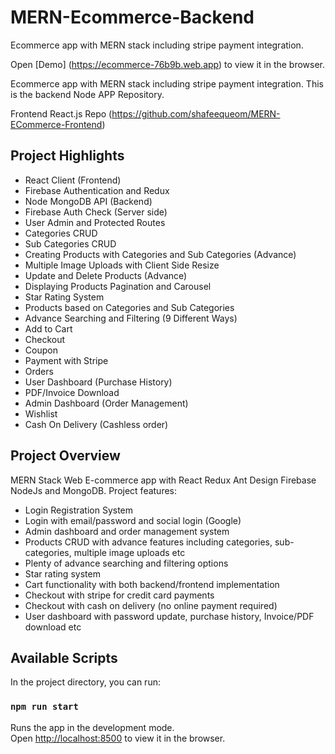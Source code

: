 # MERN-Ecommerce-Backend
Ecommerce app with MERN stack including stripe payment integration.

Open [Demo] (https://ecommerce-76b9b.web.app) to view it in the browser.

Ecommerce app with MERN stack including stripe payment integration. This is the backend Node APP Repository. 

Frontend React.js Repo (https://github.com/shafeequeom/MERN-ECommerce-Frontend)


## Project Highlights
* React Client (Frontend)
* Firebase Authentication and Redux
* Node MongoDB API (Backend)
* Firebase Auth Check (Server side)
* User Admin and Protected Routes
* Categories CRUD
* Sub Categories CRUD
* Creating Products with Categories and Sub Categories (Advance)
* Multiple Image Uploads with Client Side Resize
* Update and Delete Products (Advance)
* Displaying Products Pagination and Carousel
* Star Rating System
* Products based on Categories and Sub Categories
* Advance Searching and Filtering (9 Different Ways)
* Add to Cart
* Checkout
* Coupon
* Payment with Stripe
* Orders
* User Dashboard (Purchase History)
* PDF/Invoice Download
* Admin Dashboard (Order Management)
* Wishlist
* Cash On Delivery (Cashless order)



## Project Overview

MERN Stack Web E-commerce app with React Redux Ant Design Firebase NodeJs and MongoDB. Project features:

* Login Registration System
* Login with email/password and social login (Google)
* Admin dashboard and order management system
* Products CRUD with advance features including categories, sub-categories, multiple image uploads etc
* Plenty of advance searching and filtering options
* Star rating system
* Cart functionality with both backend/frontend implementation
* Checkout with stripe for credit card payments
* Checkout with cash on delivery (no online payment required)
* User dashboard with password update, purchase history, Invoice/PDF download etc



## Available Scripts

In the project directory, you can run:

### `npm run start`

Runs the app in the development mode.\
Open [http://localhost:8500](http://localhost:8500) to view it in the browser.
